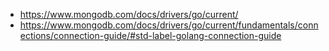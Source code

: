 - https://www.mongodb.com/docs/drivers/go/current/
- https://www.mongodb.com/docs/drivers/go/current/fundamentals/connections/connection-guide/#std-label-golang-connection-guide